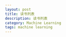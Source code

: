 ```yaml
---
layout: post
title: 读书列表
description: 读书列表
category: Machine Learning
tags: machine learning
---
```

